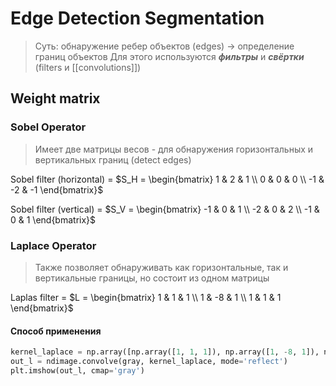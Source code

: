# Edge Detection Segmentation
> Суть: обнаружение ребер объектов (edges) -> определение границ объектов
> Для этого используются ***фильтры*** и ***свёртки*** (filters и [[convolutions]])

## Weight matrix
### Sobel Operator
> Имеет две матрицы весов - для обнаружения горизонтальных и вертикальных границ (detect edges)

Sobel filter (horizontal) = $S_H = \begin{bmatrix} 1 & 2 & 1 \\ 0 & 0 & 0 \\  -1 & -2 & -1 \end{bmatrix}$

Sobel filter (vertical) = $S_V = \begin{bmatrix} -1 & 0 & 1 \\ -2 & 0 & 2 \\  -1 & 0 & 1 \end{bmatrix}$
### Laplace Operator
> Также позволяет обнаруживать как горизонтальные, так и вертикальные границы, но состоит из одном матрицы

Laplas filter = $L = \begin{bmatrix} 1 & 1 & 1 \\ 1 & -8 & 1 \\  1 & 1 & 1 \end{bmatrix}$
#### Способ применения
```python
kernel_laplace = np.array([np.array([1, 1, 1]), np.array([1, -8, 1]), np.array([1, 1, 1])])
out_l = ndimage.convolve(gray, kernel_laplace, mode='reflect')
plt.imshow(out_l, cmap='gray')
```
